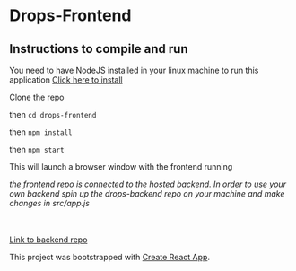 # Drops-Frontend

## Instructions to compile and run

You need to have NodeJS installed in your linux machine to run this application 
<a href="https://nodejs.org/en/">Click here to install</a>

Clone the repo

then
`cd drops-frontend`

then
`npm install`

then
`npm start`

This will launch a browser window with the frontend running

*the frontend repo is connected to the hosted backend. In order to use your own backend spin up the drops-backend repo on your machine and make changes in src/app.js*

<br><br>
<a href="https://www.github.com/iakshat/drops-backend">Link to backend repo</a>

This project was bootstrapped with [Create React App](https://github.com/facebook/create-react-app).
